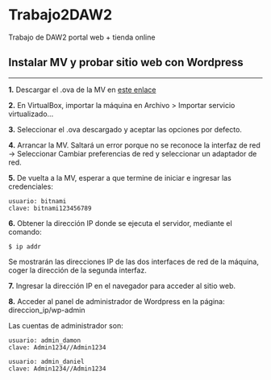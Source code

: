 # Trabajo2DAW2
Trabajo de DAW2 portal web + tienda online

## Instalar MV y probar sitio web con Wordpress

***

**1.** Descargar el .ova de la MV en [este enlace](https://drive.google.com/drive/folders/1uuC6QFbWIdGb5I25R3_MFsOe43cdUbQr?usp=sharing)

**2.** En VirtualBox, importar la máquina en Archivo > Importar servicio virtualizado...

**3.** Seleccionar el .ova descargado y aceptar las opciones por defecto.

**4.** Arrancar la MV. Saltará un error porque no se reconoce la interfaz de red -> Seleccionar Cambiar preferencias de red y seleccionar un adaptador de red.

**5.** De vuelta a la MV, esperar a que termine de iniciar e ingresar las credenciales:

```
usuario: bitnami
clave: bitnami123456789
```

**6.** Obtener la dirección IP donde se ejecuta el servidor, mediante el comando:
```
$ ip addr
```
Se mostrarán las direcciones IP de las dos interfaces de red de la máquina, coger la dirección de la segunda interfaz.

**7.** Ingresar la dirección IP en el navegador para acceder al sitio web.

**8.** Acceder al panel de administrador de Wordpress en la página: direccion_ip/wp-admin

Las cuentas de administrador son:
```
usuario: admin_damon
clave: Admin1234//Admin1234

usuario: admin_daniel
clave: Admin1234//Admin1234
```
